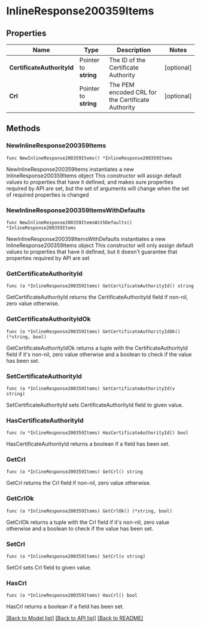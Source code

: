 # InlineResponse200359Items

## Properties

Name | Type | Description | Notes
------------ | ------------- | ------------- | -------------
**CertificateAuthorityId** | Pointer to **string** | The ID of the Certificate Authority | [optional] 
**Crl** | Pointer to **string** | The PEM encoded CRL for the Certificate Authority | [optional] 

## Methods

### NewInlineResponse200359Items

`func NewInlineResponse200359Items() *InlineResponse200359Items`

NewInlineResponse200359Items instantiates a new InlineResponse200359Items object
This constructor will assign default values to properties that have it defined,
and makes sure properties required by API are set, but the set of arguments
will change when the set of required properties is changed

### NewInlineResponse200359ItemsWithDefaults

`func NewInlineResponse200359ItemsWithDefaults() *InlineResponse200359Items`

NewInlineResponse200359ItemsWithDefaults instantiates a new InlineResponse200359Items object
This constructor will only assign default values to properties that have it defined,
but it doesn't guarantee that properties required by API are set

### GetCertificateAuthorityId

`func (o *InlineResponse200359Items) GetCertificateAuthorityId() string`

GetCertificateAuthorityId returns the CertificateAuthorityId field if non-nil, zero value otherwise.

### GetCertificateAuthorityIdOk

`func (o *InlineResponse200359Items) GetCertificateAuthorityIdOk() (*string, bool)`

GetCertificateAuthorityIdOk returns a tuple with the CertificateAuthorityId field if it's non-nil, zero value otherwise
and a boolean to check if the value has been set.

### SetCertificateAuthorityId

`func (o *InlineResponse200359Items) SetCertificateAuthorityId(v string)`

SetCertificateAuthorityId sets CertificateAuthorityId field to given value.

### HasCertificateAuthorityId

`func (o *InlineResponse200359Items) HasCertificateAuthorityId() bool`

HasCertificateAuthorityId returns a boolean if a field has been set.

### GetCrl

`func (o *InlineResponse200359Items) GetCrl() string`

GetCrl returns the Crl field if non-nil, zero value otherwise.

### GetCrlOk

`func (o *InlineResponse200359Items) GetCrlOk() (*string, bool)`

GetCrlOk returns a tuple with the Crl field if it's non-nil, zero value otherwise
and a boolean to check if the value has been set.

### SetCrl

`func (o *InlineResponse200359Items) SetCrl(v string)`

SetCrl sets Crl field to given value.

### HasCrl

`func (o *InlineResponse200359Items) HasCrl() bool`

HasCrl returns a boolean if a field has been set.


[[Back to Model list]](../README.md#documentation-for-models) [[Back to API list]](../README.md#documentation-for-api-endpoints) [[Back to README]](../README.md)


